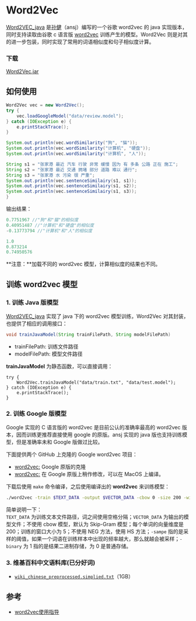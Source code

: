 # Word2Vec

[Word2VEC_java](https://github.com/NLPchina/Word2VEC_java) 是[孙健](http://www.nlpcn.org/)（ansj）编写的一个谷歌 word2vec 的 java 实现版本，同时支持读取由谷歌 c 语言版 [word2vec](https://github.com/svn2github/word2vec) 训练产生的模型。Word2Vec 则是对其的进一步包装，同时实现了常用的词语相似度和句子相似度计算。

### 下载

[Word2Vec.jar](https://github.com/jsksxs360/Word2Vec/releases/)

## 如何使用

```java
Word2Vec vec = new Word2Vec();
try {
	vec.loadGoogleModel("data/review.model");
} catch (IOException e) {
	e.printStackTrace();
}

System.out.println(vec.wordSimilarity("狗", "猫"));
System.out.println(vec.wordSimilarity("计算机", "硬盘"));
System.out.println(vec.wordSimilarity("计算机", "人"));

String s1 = "张家港 最近 汽车 行驶 非常 缓慢 因为 有 多条 公路 正在 施工";
String s2 = "张家港 最近 交通 拥堵 部分 道路 难以 通行";
String s3 = "张家港 水 污染 很 严重";
System.out.println(vec.sentenceSimilairy(s1, s1));
System.out.println(vec.sentenceSimilairy(s1, s2));
System.out.println(vec.sentenceSimilairy(s1, s3));
}
```

输出结果：

```java
0.7751967 //"狗"和"猫"的相似度
0.40951487 //"计算机"和"硬盘"的相似度
-0.13773794 //"计算机"和"人"的相似度

1.0
0.873214
0.74950576
```

**注意：**加载不同的 word2vec 模型，计算相似度的结果也不同。

## 训练 word2vec 模型

### 1. 训练 Java 版模型

[Word2VEC_java](https://github.com/NLPchina/Word2VEC_java) 实现了 java 下的 word2vec 模型训练，Word2Vec 对其封装，也提供了相应的调用接口：

```java
void trainJavaModel(String trainFilePath, String modelFilePath)
```
- trainFilePath: 训练文件路径
- modelFilePath: 模型文件路径

**trainJavaModel** 为静态函数，可以直接调用：

```
try {
	Word2Vec.trainJavaModel("data/train.txt", "data/test.model");
} catch (IOException e) {
	e.printStackTrace();
}
```

### 2. 训练 Google 版模型

Google 实现的 C 语言版的 word2vec 是目前公认的准确率最高的 word2vec 版本，因而训练更推荐直接使用 google 的原版。ansj 实现的 java 版也支持训练模型，但是准确率未和 Google 版做过比较。

下面提供两个 GitHub 上克隆的 Google word2vec 项目：

- [word2vec:](https://github.com/svn2github/word2vec) Google 原版的克隆
- [word2vec:](https://github.com/dav/word2vec) 在 Google 原版上稍作修改，可以在 MacOS 上编译。

下载后使用 `make` 命令编译，之后使用编译出的 **word2vec** 来训练模型：

```bash
./word2vec -train $TEXT_DATA -output $VECTOR_DATA -cbow 0 -size 200 -window 5 -negative 0 -hs 1 -sample 1e-3 -threads 12 -binary 1
```
简单说明一下：  
`TEXT_DATA` 为训练文本文件路径，词之间使用空格分隔；`VECTOR_DATA` 为输出的模型文件；不使用 cbow 模型，默认为 Skip-Gram 模型；每个单词的向量维度是 200；训练的窗口大小为 5；不使用 NEG 方法，使用 HS 方法；`-sampe` 指的是采样的阈值，如果一个词语在训练样本中出现的频率越大，那么就越会被采样；`-binary` 为 1 指的是结果二进制存储，为 0 是普通存储。

### 3. 维基百科中文语料库(已分好词)

- [`wiki_chinese_preprocessed.simplied.txt`](https://pan.baidu.com/s/1dFgIbTZ)（1GB）

## 参考

- [word2vec使用指导](http://blog.csdn.net/zhoubl668/article/details/24314769)